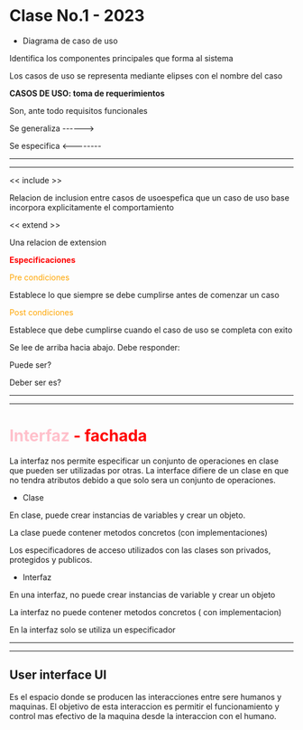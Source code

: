 # Clase No.1 - 2023

- Diagrama de caso de uso

Identifica los componentes principales que forma al sistema

Los casos de uso se representa mediante elipses con el nombre del caso

**CASOS DE USO: toma de requerimientos**

Son, ante todo requisitos funcionales

Se generaliza    ------>

Se especifica <--------

---
---
<< include >>

Relacion de inclusion entre casos de usoespefica que un caso de uso base incorpora explicitamente el comportamiento

<< extend >>

Una relacion de extension

<span style ="color:red"> **Especificaciones**

<span style ="color:orange">  Pre condiciones

Establece lo que siempre se debe cumplirse antes de comenzar un caso

<span style ="color:orange"> Post condiciones

Establece que debe cumplirse cuando el caso de uso se completa con exito


Se lee de arriba hacia abajo.
Debe responder:

Puede ser?

Deber ser es?



___
___

# <span style ="color: pink">Interfaz<span style ="color:red"> - fachada
La interfaz nos permite especificar un conjunto de operaciones en clase que pueden ser utilizadas por otras.
La interface difiere de un clase en que no tendra atributos debido a que solo sera un conjunto de operaciones.

- Clase

En clase, puede crear instancias de variables y crear un objeto.

La clase puede contener metodos concretos (con implementaciones)

Los especificadores de acceso utilizados con las clases son privados, protegidos y publicos.

- Interfaz

En una interfaz, no puede crear instancias de variable y crear un objeto 

La interfaz no puede contener metodos concretos ( con implementacion)

En la interfaz solo se utiliza un especificador

___
___
## User interface UI
Es el espacio donde se producen las interacciones entre sere humanos y maquinas. El objetivo de esta interaccion es permitir el funcionamiento y control mas efectivo de la maquina desde la interaccion con el humano.


